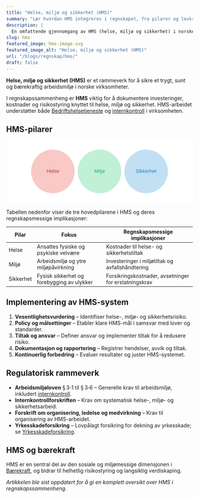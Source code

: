 ```yaml
---
title: "Helse, miljø og sikkerhet (HMS)"
summary: "Lær hvordan HMS integreres i regnskapet, fra pilarer og lovkrav til implementering og kobling til bærekraft."
description: |
  En omfattende gjennomgang av HMS (helse, miljø og sikkerhet) i norske virksomheter, med fokus på regnskapsmessige implikasjoner og internkontroll.
slug: hms
featured_image: hms-image.svg
featured_image_alt: "Helse, miljø og sikkerhet (HMS)"
url: "/blogs/regnskap/hms/"
draft: false
---
```


**Helse, miljø og sikkerhet (HMS)** er et rammeverk for å sikre et trygt, sunt og bærekraftig arbeidsmiljø i norske virksomheter.

I regnskapssammenheng er **HMS** viktig for å dokumentere investeringer, kostnader og risikostyring knyttet til helse, miljø og sikkerhet. HMS-arbeidet understøtter både [Bedriftshelsetjeneste](/blogs/regnskap/bedriftshelsetjeneste "Bedriftshelsetjeneste: HMS-tjenester og krav") og [internkontroll](/blogs/regnskap/hva-er-internkontroll "Hva er Internkontroll i Regnskap?") i virksomheten.

## HMS-pilarer

![HMS-pilarer](hms-pillars.svg)

Tabellen nedenfor viser de tre hovedpilarene i HMS og deres regnskapsmessige implikasjoner:

| Pilar     | Fokus                                 | Regnskapsmessige implikasjoner                      |
|-----------|---------------------------------------|-----------------------------------------------------|
| Helse     | Ansattes fysiske og psykiske velvære  | Kostnader til helse- og sikkerhetstiltak            |
| Miljø     | Arbeidsmiljø og ytre miljøpåvirkning   | Investeringer i miljøtiltak og avfallshåndtering    |
| Sikkerhet | Fysisk sikkerhet og forebygging av ulykker | Forsikringskostnader, avsetninger for erstatningskrav |

## Implementering av HMS-system

1. **Vesentlighetsvurdering** – Identifiser helse-, miljø- og sikkerhetsrisiko.
2. **Policy og målsettinger** – Etabler klare HMS-mål i samsvar med lover og standarder.
3. **Tiltak og ansvar** – Definer ansvar og implementer tiltak for å redusere risiko.
4. **Dokumentasjon og rapportering** – Registrer hendelser, avvik og tiltak.
5. **Kontinuerlig forbedring** – Evaluer resultater og juster HMS-systemet.

## Regulatorisk rammeverk

* **Arbeidsmiljøloven** § 3‑1 til § 3‑6 – Generelle krav til arbeidsmiljø, inkludert [internkontroll](/blogs/regnskap/hva-er-internkontroll "Hva er Internkontroll i Regnskap?").
* **Internkontrollforskriften** – Krav om systematisk helse-, miljø- og sikkerhetsarbeid.
* **Forskrift om organisering, ledelse og medvirkning** – Krav til organisering av HMS-arbeidet.
* **Yrkesskadeforsikring** – Lovpålagt forsikring for dekning av yrkesskade; se [Yrkesskadeforsikring](/blogs/regnskap/yrkesskadeforsikring "Yrkesskadeforsikring – Guide til Yrkesskadeforsikring for Norske Virksomheter").

## HMS og bærekraft

HMS er en sentral del av den sosiale og miljømessige dimensjonen i [Bærekraft](/blogs/regnskap/baerekraft "Bærekraft i Regnskap: En Komplett Guide til Bærekraftsrapportering"), og bidrar til helhetlig risikostyring og langsiktig verdiskaping.

*Artikkelen ble sist oppdatert for å gi en komplett oversikt over HMS i regnskapssammenheng.*
